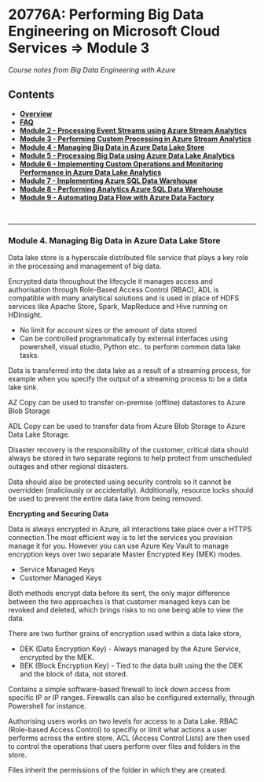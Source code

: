 <h1>20776A: Performing Big Data Engineering on Microsoft Cloud Services &rArr; Module 3</h1>
<i>Course notes from Big Data Engineering with Azure</i>

<h2>Contents</h2>

<ul>
<li><b><a href="https://github.com/njmarkham/azurebicoursenotes/">Overview</a></b></li>
<li><b><a href="https://github.com/njmarkham/azurebicoursenotes/blob/master/faq.md">FAQ</a></b></li>
<li><b><a href="https://github.com/njmarkham/azurebicoursenotes/blob/master/mod2.md">Module 2 - Processing Event Streams using Azure Stream Analytics</a></b></li>
<li><b><a href="https://github.com/njmarkham/azurebicoursenotes/blob/master/mod3.md">Module 3 - Performing Custom Processing in Azure Stream Analytics</a></b></li>
<li><b><a href="https://github.com/njmarkham/azurebicoursenotes/blob/master/mod4.md">Module 4 - Managing Big Data in Azure Data Lake Store</a></b></li>
<li><b><a href="https://github.com/njmarkham/azurebicoursenotes/blob/master/mod5.md">Module 5 - Processing Big Data using Azure Data Lake Analytics</a></b></li>
<li><b><a href="https://github.com/njmarkham/azurebicoursenotes/blob/master/mod6.md">Module 6 - Implementing Custom Operations and Monitoring Performance in Azure Data Lake Analytics</a></b></li>
<li><b><a href="https://github.com/njmarkham/azurebicoursenotes/blob/master/mod7.md">Module 7 - Implementing Azure SQL Data Warehouse</a></b></li>
<li><b><a href="https://github.com/njmarkham/azurebicoursenotes/blob/master/mod8.md">Module 8 - Performing Analytics Azure SQL Data Warehouse</a></b></li>
<li><b><a href="https://github.com/njmarkham/azurebicoursenotes/blob/master/mod9.md">Module 9 - Automating Data Flow with Azure Data Factory</a></b></li>
</ul>

<br/>

<hr/>

<h3><strong>Module 4. Managing Big Data in Azure Data Lake Store</strong></h3>

<p>Data lake store is a hyperscale distributed file service that plays a key role in the processing and management of big data.</p>

<p>Encrypted data throughout the lifecycle it manages access and authorisation through Role-Based Access Control (RBAC), ADL is compatible with many analytical solutions and is used in place of HDFS services like Apache Store, Spark, MapReduce and Hive running on HDInsight.</p>

<ul>
	<li>No limit for account sizes or the amount of data stored</li>
	<li>Can be controlled programmatically by external interfaces using powershell, visual studio, Python etc.. to perform common data lake tasks.</li>
</ul>

<p>Data is transferred into the data lake as a result of a streaming process, for example when you specify the output of a streaming process to be a data lake sink.</p>

<p>AZ Copy can be used to transfer on-premise (offline) datastores to Azure Blob Storage</p>

<p>ADL Copy can be used to transfer data from Azure Blob Storage to Azure Data Lake Storage.</p>

<p>Disaster recovery is the responsibility of the customer, critical data should always be stored in two separate regions to help protect from unscheduled outages and other regional disasters.</p>

<p>Data should also be protected using security controls so it cannot be overridden (maliciously or accidentally). Additionally, resource locks should be used to prevent the entire data lake from being removed.</p>

<p><strong>Encrypting and Securing Data</strong></p>

<p>Data is always encrypted in Azure, all interactions take place over a HTTPS connection.The most efficient way is to let the services you provision manage it for you. However you can use Azure Key Vault to manage encryption keys over two separate Master Encrypted Key (MEK) modes.</p>

<ul>
	<li>Service Managed Keys</li>
	<li>Customer Managed Keys</li>
</ul>

<p>Both methods encrypt data before its sent, the only major difference between the two approaches is that customer managed keys can be revoked and deleted, which brings risks to no one being able to view the data.</p>

<p>There are two further grains of encryption used within a data lake store,</p>

<ul>
	<li>DEK (Data Encryption Key) - Always managed by the Azure Service, encrypted by the MEK.</li>
	<li>BEK (Block Encryption Key) - Tied to the data built using the the DEK and the block of data, not stored.</li>
</ul>

<p>Contains a simple software-based firewall to lock down access from specific IP or IP ranges. Firewalls can also be configured externally, through Powershell for instance.</p>

<p>Authorising users works on two levels for access to a Data Lake. RBAC (Role-based Access Control) to specifiy or limit what actions a user performs across the entire store. ACL (Access Control Lists) are then used to control the operations that users perform over files and folders in the store.</p>

<p>Files inherit the permissions of the folder in which they are created.</p>
